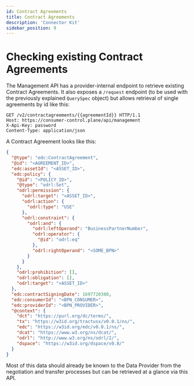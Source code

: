 ```yaml
---
id: Contract Agreements
title: Contract Agreements
description: 'Connector Kit'
sidebar_position: 9
---
```

<!--
 * Copyright (c) 2022,2023 Contributors to the Eclipse Foundation
 *
 * See the NOTICE file(s) distributed with this work for additional
 * information regarding copyright ownership.
 *
 * This program and the accompanying materials are made available under the
 * terms of the Apache License, Version 2.0 which is available at
 * https://www.apache.org/licenses/LICENSE-2.0.
 *
 * Unless required by applicable law or agreed to in writing, software
 * distributed under the License is distributed on an "AS IS" BASIS, WITHOUT
 * WARRANTIES OR CONDITIONS OF ANY KIND, either express or implied. See the
 * License for the specific language governing permissions and limitations
 * under the License.
 *
 * SPDX-License-Identifier: Apache-2.0
-->

# Checking existing Contract Agreements

The Management API has a provider-internal endpoint to retrieve existing Contract Agreements. It also exposes a `/request`
endpoint (to be used with the previously explained `QuerySpec` object) but allows retrieval of single agreements by id 
like this:

```http
GET /v2/contractagreements/{{agreementId}} HTTP/1.1
Host: https://consumer-control.plane/api/management
X-Api-Key: password
Content-Type: application/json
```

A Contract Agreement looks like this:

```json
{
  "@type": "edc:ContractAgreement",
  "@id": "<AGREEMENT_ID>",
  "edc:assetId": "<ASSET_ID>",
  "edc:policy": {
    "@id": "<POLICY_ID>",
    "@type": "odrl:Set",
    "odrl:permission": {
      "odrl:target": "<ASSET_ID>",
      "odrl:action": {
        "odrl:type": "USE"
      },
      "odrl:constraint": {
        "odrl:and": {
          "odrl:leftOperand": "BusinessPartnerNumber",
          "odrl:operator": {
            "@id": "odrl:eq"
          },
          "odrl:rightOperand": "<SOME_BPN>"
        }
      }
    },
    "odrl:prohibition": [],
    "odrl:obligation": [],
    "odrl:target": ">ASSET_ID>"
  },
  "edc:contractSigningDate": 1697720380,
  "edc:consumerId": "<BPN_CONSUMER>",
  "edc:providerId": "<BPN_PROVIDER>",
  "@context": {
    "dct": "https://purl.org/dc/terms/",
    "tx": "https://w3id.org/tractusx/v0.0.1/ns/",
    "edc": "https://w3id.org/edc/v0.0.1/ns/",
    "dcat": "https://www.w3.org/ns/dcat/",
    "odrl": "http://www.w3.org/ns/odrl/2/",
    "dspace": "https://w3id.org/dspace/v0.8/"
  }
}
```

Most of this data should already be known to the Data Provider from the negotiation and transfer processes but can be 
retrieved at a glance via this API.
